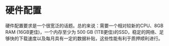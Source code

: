 # 硬件配置

硬件配置要求是一个很宽泛的话题。总的来说：需要一个相对较新的CPU、8GB RAM \(16GB更佳\)，一个内存至少为 500 GB \(1TB更佳\)的SSD，稳定的网络、足够快的下载速度以及每月具有一定的数据补贴，这些性能有利于质押顺利进行。

